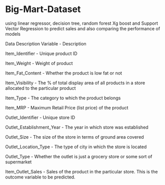 # Big-Mart-Dataset
using linear regressor, decision tree, random forest  Xg boost and Support Vector Regression to predict sales and also comparing the performance of models

Data Description
Variable - Description

Item_Identifier - Unique product ID

Item_Weight - Weight of product

Item_Fat_Content - Whether the product is low fat or not

Item_Visibility - The % of total display area of all products in a store allocated to the particular product

Item_Type - The category to which the product belongs

Item_MRP - Maximum Retail Price (list price) of the product

Outlet_Identifier - Unique store ID

Outlet_Establishment_Year - The year in which store was established

Outlet_Size - The size of the store in terms of ground area covered

Outlet_Location_Type - The type of city in which the store is located

Outlet_Type - Whether the outlet is just a grocery store or some sort of supermarket

Item_Outlet_Sales - Sales of the product in the particular store. This is the outcome variable to be predicted.

